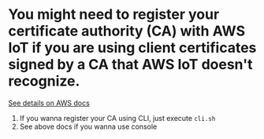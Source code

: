 # You might need to register your certificate authority (CA) with AWS IoT if you are using client certificates signed by a CA that AWS IoT doesn't recognize.

[See details on AWS docs](https://docs.aws.amazon.com/iot/latest/developerguide/manage-your-CA-certs.html)

1. If you wanna register your CA using CLI, just execute `cli.sh`
2. See above docs if you wanna use console
